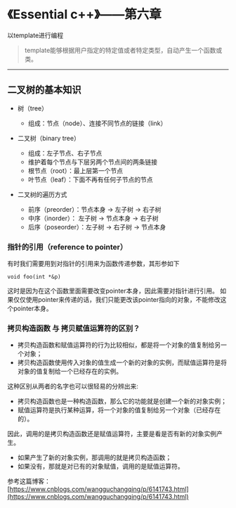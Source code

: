 # 《Essential c++》——第六章
以template进行编程

> template能够根据用户指定的特定值或者特定类型，自动产生一个函数或类。

---
## 二叉树的基本知识

- 树（tree）
    - 组成：节点（node）、连接不同节点的链接（link）

- 二叉树（binary tree）
    - 组成：左子节点、右子节点
    - 维护着每个节点与下层另两个节点间的两条链接
    - 根节点（root）：最上层第一个节点
    - 叶节点（leaf）：下面不再有任何子节点的节点

- 二叉树的遍历方式
    - 前序（preorder）：节点本身 -> 左子树 -> 右子树
    - 中序（inorder）： 左子树 -> 节点本身 -> 右子树
    - 后序（poseorder）：左子树 -> 右子树 -> 节点本身


### 指针的引用（reference to pointer）
有时我们需要用到对指针的引用来为函数传递参数，其形参如下
```
void foo(int *&p)
```
这时是因为在这个函数里面需要改变pointer本身，因此需要对指针进行引用。
如果仅仅使用pointer来传递的话，我们只能更改该pointer指向的对象，不能修改这个pointer本身。

### 拷贝构造函数 与 拷贝赋值运算符的区别？
- 拷贝构造函数和赋值运算符的行为比较相似，都是将一个对象的值复制给另一个对象；
- 拷贝构造函数使用传入对象的值生成一个新的对象的实例，而赋值运算符是将对象的值复制给一个已经存在的实例。

这种区别从两者的名字也可以很轻易的分辨出来:
- 拷贝构造函数也是一种构造函数，那么它的功能就是创建一个新的对象实例；
- 赋值运算符是执行某种运算，将一个对象的值复制给另一个对象（已经存在的）。

因此，调用的是拷贝构造函数还是赋值运算符，主要是看是否有新的对象实例产生。
- 如果产生了新的对象实例，那调用的就是拷贝构造函数；
- 如果没有，那就是对已有的对象赋值，调用的是赋值运算符。

参考这篇博客：[https://www.cnblogs.com/wangguchangqing/p/6141743.html](https://www.cnblogs.com/wangguchangqing/p/6141743.html)
